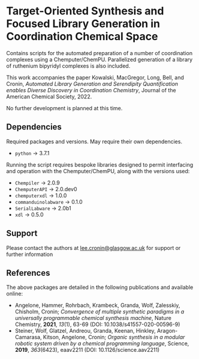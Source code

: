 # Target-Oriented Synthesis and Focused Library Generation in Coordination Chemical Space

Contains scripts for the automated preparation of a number of coordination complexes using a Chemputer/ChemPU. Parallelized generation of a library of ruthenium bipyridyl complexes is also included.

This work accompanies the paper Kowalski, MacGregor, Long, Bell, and Cronin, *Automated Library Generation and Serendipity Quantification enables Diverse Discovery in Coordination Chemistry*, Journal of the American Chemical Society, 2022.

No further development is planned at this time.

## Dependencies
Required packages and versions. May require their own dependencies.
* ```python``` -> 3.7.1

Running the script requires bespoke libraries designed to permit interfacing and operation with the Chemputer/ChemPU, along with the versions used:
* ```Chempiler``` -> 2.0.9
* ```ChemputerAPI``` -> 2.0.dev0
* ```chemputerxdl``` -> 1.0.0
* ```commanduinolabware``` -> 0.1.0
* ```SerialLabware``` -> 2.0b1
* ```xdl``` -> 0.5.0

## Support

Please contact the authors at lee.cronin@glasgow.ac.uk for support or further information

## References

The above packages are detailed in the following publications and available online:
* Angelone, Hammer, Rohrbach, Krambeck, Granda, Wolf, Zalesskiy, Chisholm, Cronin; *Convergence of multiple synthetic paradigms in a universally programmable chemical synthesis machine*, Nature Chemistry, **2021**, *13*(1), 63-69 (DOI: 10.1038/s41557-020-00596-9)
* Steiner, Wolf, Glatzel, Andreou, Granda, Keenan, Hinkley, Aragon-Camarasa, Kitson, Angelone, Cronin; *Organic synthesis in a modular robotic system driven by a chemical programming language*, Science, **2019**, *363*(6423), eaav2211 (DOI: 10.1126/science.aav2211)
